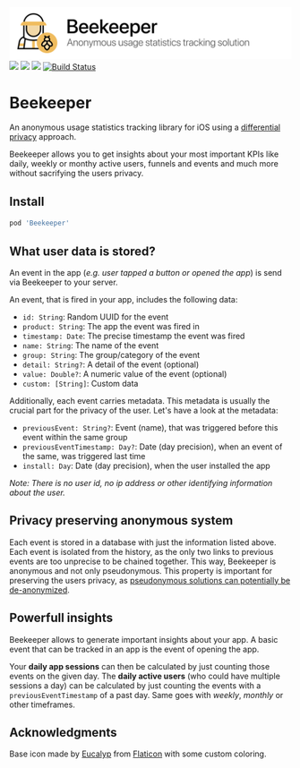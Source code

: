 ![](https://github.com/ChaosCoder/Beekeeper/blob/master/Logo.png)
[![](http://img.shields.io/badge/Swift-5.0-blue.svg)]() [![](http://img.shields.io/badge/iOS-10.0%2B-blue.svg)]() [![](https://img.shields.io/github/license/ChaosCoder/Beekeeper.svg)](LICENSE.md) [![Build Status](https://app.bitrise.io/app/de6c8de2d3e47847/status.svg?token=almCOiEviEDNJOAM2G5WQQ&branch=master)](https://app.bitrise.io/app/de6c8de2d3e47847)

# Beekeeper
An anonymous usage statistics tracking library for iOS using a [differential privacy](https://en.wikipedia.org/wiki/Differential_privacy) approach.

Beekeeper allows you to get insights about your most important KPIs like daily, weekly or monthy active users, funnels and events and much more without sacrifying the users privacy.

## Install

```ruby
pod 'Beekeeper'
```

## What user data is stored?

An event in the app (*e.g. user tapped a button or opened the app*) is send via Beekeeper to your server.

An event, that is fired in your app, includes the following data:

- `id: String`: Random UUID for the event
- `product: String`: The app the event was fired in
- `timestamp: Date`: The precise timestamp the event was fired
- `name: String`: The name of the event
- `group: String`: The group/category of the event
- `detail: String?`: A detail of the event (optional)
- `value: Double?`: A numeric value of the event (optional)
- `custom: [String]`: Custom data

Additionally, each event carries metadata. This metadata is usually the crucial part for the privacy of the user. Let's have a look at the metadata:
- `previousEvent: String?`: Event (name), that was triggered before this event within the same group
- `previousEventTimestamp: Day?`: Date (day precision), when an event of the same, was triggered last time
- `install: Day`: Date (day precision), when the user installed the app

*Note: There is no user id, no ip address or other identifying information about the user.*

## Privacy preserving anonymous system

Each event is stored in a database with just the information listed above. Each event is isolated from the history, as the only two links to previous events are too unprecise to be chained together. This way, Beekeeper is anonymous and not only pseudonymous. This property is important for preserving the users privacy, as [pseudonymous solutions can potentially be de-anonymized](https://iapp.org/news/a/looking-to-comply-with-gdpr-heres-a-primer-on-anonymization-and-pseudonymization/).

## Powerfull insights

Beekeeper allows to generate important insights about your app. A basic event that can be tracked in an app is the event of opening the app.

Your **daily app sessions** can then be calculated by just counting those events on the given day. The **daily active users** (who could have multiple sessions a day) can be calculated by just counting the events with a `previousEventTimestamp` of a past day. Same goes with *weekly*, *monthly* or other timeframes.

## Acknowledgments

Base icon made by [Eucalyp](https://www.flaticon.com/authors/eucalyp) from [Flaticon](https://www.flaticon.com/) with some custom coloring.
